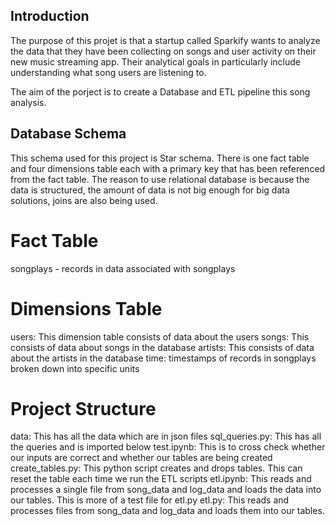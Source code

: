 ## Introduction

The purpose of this projet is that a startup called Sparkify wants to analyze the data that they have been collecting on songs and user activity on their new music streaming app. Their analytical goals in particularly include understanding what song users are listening to. 

The aim of the porject is to create a Database and ETL pipeline this song analysis.

## Database Schema
This schema used for this project is Star schema. There is one fact table and four dimensions table each with a primary key that has been referenced from the fact table. The reason to use relational database  is because the data is structured, the amount of data is not big enough for big data solutions, joins are also being used.

# Fact Table
songplays - records in data associated with songplays

# Dimensions Table
users: This dimension table consists of data about the users
songs: This consists of data about songs in the database
artists: This consists of data about the artists in the database
time: timestamps of records in songplays broken down into specific units

# Project Structure
data: This has all the data which are in json files
sql_queries.py: This has all the queries and is imported below
test.ipynb: This is to cross check whether our inputs are correct and whether our tables are being created 
create_tables.py: This python script creates and drops tables. This can reset the table each time we run the ETL scripts
etl.ipynb: This reads and processes a single file from song_data and log_data and loads the data into our tables. This is more of a test file for etl.py
etl.py: This reads and processes files from song_data and log_data and loads them into our tables.




